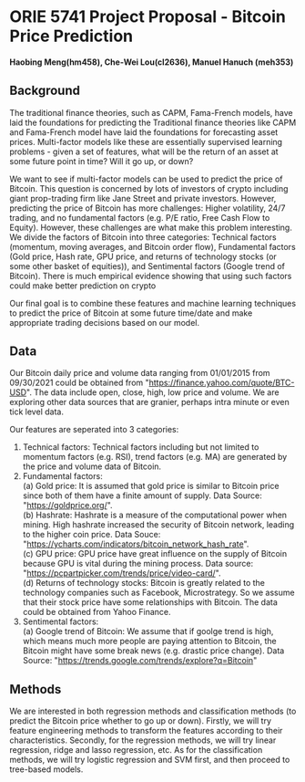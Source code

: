 # ORIE 5741 Project Proposal - Bitcoin Price Prediction
#### Haobing Meng(hm458),  Che-Wei Lou(cl2636),  Manuel Hanuch (meh353)


## Background
The traditional finance theories, such as CAPM, Fama-French models, have laid the foundations for predicting the Traditional finance theories like CAPM and Fama-French model have laid the foundations for forecasting asset prices. Multi-factor models like these are essentially supervised learning problems - given a set of features, what will be the return of an asset at some future point in time? Will it go up, or down? 

We want to see if multi-factor models can be used to predict the price of Bitcoin. This question is concerned by lots of investors of crypto including giant prop-trading firm like Jane Street and private investors. However, predicting the price of Bitcoin has more challenges: Higher volatility, 24/7 trading, and no fundamental factors (e.g. P/E ratio, Free Cash Flow to Equity). However, these challenges are what make this problem interesting. We divide the factors of Bitcoin into three categories: Technical factors (momentum, moving averages, and Bitcoin order flow), Fundamental factors (Gold price, Hash rate, GPU price, and returns of technology stocks (or some other basket of equities)), and Sentimental factors (Google trend of Bitcoin). There is much empirical evidence showing that using such factors could make better prediction on crypto

Our final goal is to combine these features and machine learning techniques to predict the price of Bitcoin at some future time/date and make appropriate trading decisions based on our model.


## Data
Our Bitcoin daily price and volume data ranging from 01/01/2015 from 09/30/2021 could be obtained from "https://finance.yahoo.com/quote/BTC-USD". The data include open, close, high, low price and volume. We are exploring other data sources that are granier, perhaps intra minute or even tick level data.

Our features are seperated into 3 categories:
1. Technical factors: Technical factors including but not limited to momentum factors (e.g. RSI), trend factors (e.g. MA) are generated by the price and volume data of Bitcoin.
2. Fundamental factors:   
    (a) Gold price: It is assumed that gold price is similar to Bitcoin price since both of them have a finite amount of supply. Data Source: "https://goldprice.org/".  
    (b) Hashrate: Hashrate is a measure of the computational power when mining. High hashrate increased the security of Bitcoin network, leading to the higher coin price. Data Souce: "https://ycharts.com/indicators/bitcoin_network_hash_rate".  
    (c) GPU price: GPU price have great influence on the supply of Bitcoin because GPU is vital during the mining process. Data source: "https://pcpartpicker.com/trends/price/video-card/".   
    (d) Returns of technology stocks: Bitcoin is greatly related to the technology companies such as Facebook, Microstrategy. So we assume that their stock price have some relationships with Bitcoin. The data could be obtained from Yahoo Finance.
3. Sentimental factors:  
    (a) Google trend of Bitcoin: We assume that if goolge trend is high, which means much more people are paying attention to Bitcoin, the Bitcoin might have some break news (e.g. drastic price change). Data Source: "https://trends.google.com/trends/explore?q=Bitcoin"


## Methods
We are interested in both regression methods and classification methods (to predict the Bitcoin price whether to go up or down). Firstly, we will try feature engineering methods to transform the features according to their characteristics. Secondly, for the regression methods, we will try linear regression, ridge and lasso regression, etc. As for the classification methods, we will try logistic regression and SVM first, and then proceed to tree-based models.
